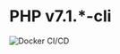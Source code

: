 # PHP v7.1.\*-cli

![Docker CI/CD](https://github.com/nathane/php/workflows/Docker%20CI/CD/badge.svg?branch=7.1-cli)
